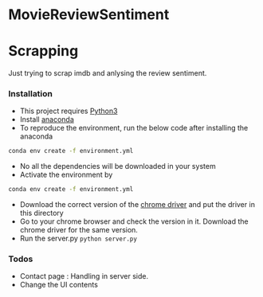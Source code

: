 # MovieReviewSentiment

# Scrapping
Just trying to scrap imdb and anlysing the review sentiment.

### Installation

 - This project requires [Python3](https://www.python.org/downloads/) 
 - Install [anaconda](https://www.anaconda.com/products/individual)
 - To reproduce the environment, run the below code after installing the anaconda<br />
 ```sh
conda env create -f environment.yml

 ```
 - No all the dependencies will be downloaded in your system
 - Activate the environment by<br/>
 ```sh
 conda env create -f environment.yml
 ```
 

 - Download the correct version of the [chrome driver](https://chromedriver.chromium.org/downloads) and put the driver in this directory
 - Go to your chrome browser and check the version in it. Download the chrome driver for the same version.<br/>
 - Run the server.py ```python server.py```<br/>


### Todos

 - Contact page : Handling in server side.
 - Change the UI contents

